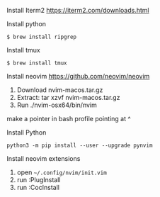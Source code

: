 Install Iterm2
https://iterm2.com/downloads.html

Install python
```
$ brew install ripgrep
```

Install tmux
```
$ brew install tmux
```

Install neovim
https://github.com/neovim/neovim
1) Download nvim-macos.tar.gz
2) Extract: tar xzvf nvim-macos.tar.gz
3) Run ./nvim-osx64/bin/nvim

make a pointer in bash profile pointing at ^

Install Python
```
python3 -m pip install --user --upgrade pynvim
```

Install neovim extensions
1) open ```~/.config/nvim/init.vim```
2) run :PlugInstall
3) run :CocInstall
